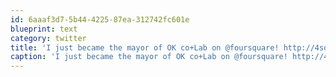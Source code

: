 ```yaml
---
id: 6aaaf3d7-5b44-4225-87ea-312742fc601e
blueprint: text
category: twitter
title: 'I just became the mayor of OK co+Lab on @foursquare! http://4sq.com/jNqV1x'
caption: 'I just became the mayor of OK co+Lab on @foursquare! http://4sq.com/jNqV1x'
---
```


